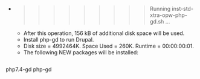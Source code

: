 * >>>>>>>>> Running inst-std-xtra-opw-php-gd.sh ...
  * After this operation, 156 kB of additional disk space will be used.
  * Install php-gd to run Drupal.
  * Disk size = 4992464K. Space Used = 260K. Runtime = 00:00:00:01.
  * The following NEW packages will be installed:
  ```bash
php7.4-gd php-gd
  ```

